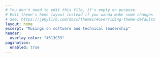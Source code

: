 ```yaml
---
# You don't need to edit this file, it's empty on purpose.
# Edit theme's home layout instead if you wanna make some changes
# See: https://jekyllrb.com/docs/themes/#overriding-theme-defaults
layout: home
excerpt: "Musings on software and technical leadership"
header:
  overlay_color: "#313C53"
pagination:
  enabled: true
---
```

